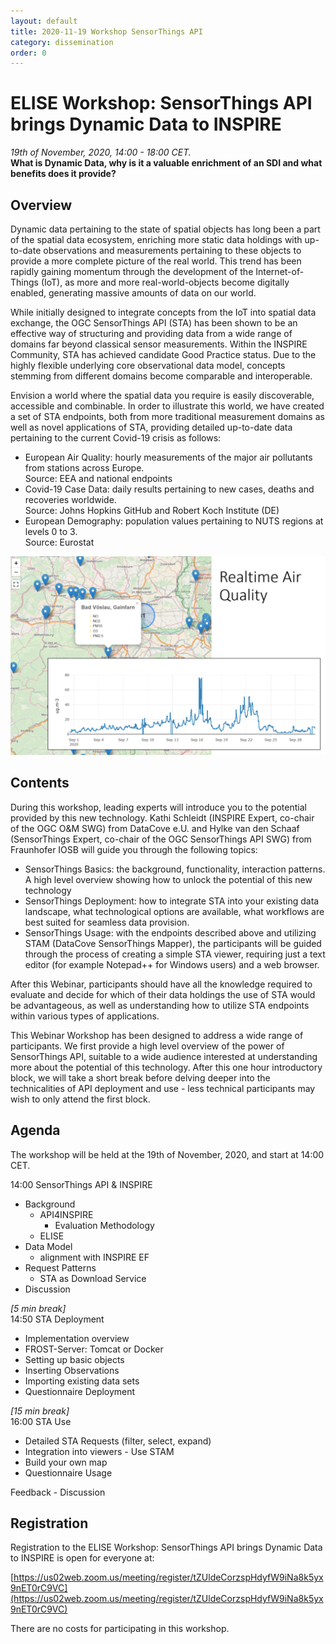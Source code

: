 ```yaml
---
layout: default
title: 2020-11-19 Workshop SensorThings API
category: dissemination
order: 0
---
```


# ELISE Workshop: SensorThings API brings Dynamic Data to INSPIRE

*19th of November, 2020, 14:00 - 18:00 CET.*  
**What is Dynamic Data, why is it a valuable enrichment of an SDI and what benefits does it provide?**

## Overview

Dynamic data pertaining to the state of spatial objects has long been a part of the spatial data ecosystem, enriching more static data holdings with up-to-date observations and measurements pertaining to these objects to provide a more complete picture of the real world.
This trend has been rapidly gaining momentum through the development of the Internet-of-Things (IoT), as more and more real-world-objects become digitally enabled, generating massive amounts of data on our world.

While initially designed to integrate concepts from the IoT into spatial data exchange, the OGC SensorThings API (STA) has been shown to be an effective way of structuring and providing data from a wide range of domains far beyond classical sensor measurements.
Within the INSPIRE Community, STA has achieved candidate Good Practice status.
Due to the highly flexible underlying core observational data model, concepts stemming from different domains become comparable and interoperable.

Envision a world where the spatial data you require is easily discoverable, accessible and combinable.
In order to illustrate this world, we have created a set of STA endpoints, both from more traditional measurement domains as well as novel applications of STA, providing detailed up-to-date data pertaining to the current Covid-19 crisis as follows:

- European Air Quality: hourly measurements of the major air pollutants from stations across Europe.  
  Source: EEA and national endpoints
- Covid-19 Case Data: daily results pertaining to new cases, deaths and recoveries worldwide.  
  Source: Johns Hopkins GitHub and Robert Koch Institute (DE)
- European Demography: population values pertaining to NUTS regions at levels 0 to 3.  
  Source: Eurostat

![AirQuality](images/workshop_2020-11-19_1.png)

## Contents

During this workshop, leading experts will introduce you to the potential provided by this new technology.
Kathi Schleidt (INSPIRE Expert, co-chair of the OGC O&M SWG) from DataCove e.U. and
Hylke van den Schaaf (SensorThings Expert, co-chair of the OGC SensorThings API SWG)
from Fraunhofer IOSB will guide you through the following topics:

- SensorThings Basics: the background, functionality, interaction patterns.
  A high level overview showing how to unlock the potential of this new technology
- SensorThings Deployment: how to integrate STA into your existing data landscape,
  what technological options are available, what workflows are best suited for seamless data provision.
- SensorThings Usage: with the endpoints described above and utilizing STAM (DataCove SensorThings Mapper),
  the participants will be guided through the process of creating a simple STA viewer, requiring just a text editor (for example Notepad++ for Windows users) and a web browser.

After this Webinar, participants should have all the knowledge required to evaluate and decide for which of their data holdings the use of STA would be advantageous, as well as understanding how to utilize STA endpoints within various types of applications.

This Webinar Workshop has been designed to address a wide range of participants.
We first provide a high level overview of the power of SensorThings API, suitable to a wide audience interested at understanding more about the potential of this technology.
After this one hour introductory block, we will take a short break before delving deeper into the technicalities of API deployment and use - less technical participants may wish to only attend the first block.



## Agenda

The workshop will be held at the 19th of November, 2020, and start at 14:00 CET.

14:00 SensorThings API & INSPIRE
- Background
  - API4INSPIRE
    - Evaluation Methodology
  - ELISE
- Data Model
  - alignment with INSPIRE EF
- Request Patterns
  - STA as Download Service
- Discussion

*[5 min break]*  
14:50 STA Deployment
- Implementation overview
- FROST-Server: Tomcat or Docker
- Setting up basic objects
- Inserting Observations
- Importing existing data sets
- Questionnaire Deployment

*[15 min break]*  
16:00 STA Use
- Detailed STA Requests (filter, select, expand)
- Integration into viewers - Use STAM 
- Build your own map
- Questionnaire Usage

Feedback - Discussion

## Registration

Registration to the ELISE Workshop: SensorThings API brings Dynamic Data to INSPIRE is open for everyone at:

[https://us02web.zoom.us/meeting/register/tZUldeCorzspHdyfW9iNa8k5yx9nET0rC9VC](https://us02web.zoom.us/meeting/register/tZUldeCorzspHdyfW9iNa8k5yx9nET0rC9VC)

There are no costs for participating in this workshop.


